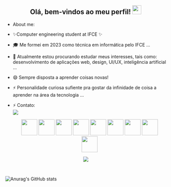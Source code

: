 <h2 align="center">
  Olá, bem-vindos ao meu perfil!
  <img src="https://media.giphy.com/media/hvRJCLFzcasrR4ia7z/giphy.gif" width="28">
</h2>

- About me:
- ✨Computer engineering student at IFCE ✨
- 🎓 Me formei em 2023 como técnica em informática pelo IFCE ...
- 👯 Atualmente estou procurando estudar meus interesses, tais como: desenvolvimento de aplicações web, design, UI/UX, inteligência artificial ...
- 😄 Sempre disposta a aprender coisas novas!
- ⚡ Personalidade curiosa sufiente pra gostar da infinidade de coisa a aprender na área da tecnologia ...
- ⚡ Contato:   <br/> <a href = "https://www.linkedin.com/in/giovana-joice-2915831b9/"><img src="https://img.icons8.com/fluent/48/000000/linkedin.png"/></a>

  <p align="center">
    <img width="50px" src="https://cdn.jsdelivr.net/gh/devicons/devicon@latest/icons/react/react-original.svg" />
    <img width="50px" src="https://cdn.jsdelivr.net/gh/devicons/devicon@latest/icons/bootstrap/bootstrap-original.svg" />
    <img width="50px" src="https://cdn.jsdelivr.net/gh/devicons/devicon@latest/icons/javascript/javascript-original.svg" />
    <img width="50px" src="https://cdn.jsdelivr.net/gh/devicons/devicon@latest/icons/html5/html5-original.svg" />  
    <img width="50px" src="https://cdn.jsdelivr.net/gh/devicons/devicon@latest/icons/css3/css3-original.svg" />
    <img width="50px" src="https://cdn.jsdelivr.net/gh/devicons/devicon@latest/icons/c/c-original.svg" />
    <img width="50px" src="https://cdn.jsdelivr.net/gh/devicons/devicon@latest/icons/github/github-original.svg" />    
    <img width="50px" src="https://cdn.jsdelivr.net/gh/devicons/devicon@latest/icons/tailwindcss/tailwindcss-original.svg" />
    <img width="50px" src="https://cdn.jsdelivr.net/gh/devicons/devicon@latest/icons/vscode/vscode-original.svg" />
  
  <br/>
 
 <p align="center">    
  <!-- <p align="center"> -->
  <a href="https://github.com/anuraghazra/github-readme-stats"><img align="center" src="https://github-readme-stats.zohan.tech/api/top-langs/?username=GiovanaJoice&layout=compact&hide_border=true&theme=jolly" /></a>    
</p>

 <br/>

 ![Anurag's GitHub stats](https://github-readme-stats.vercel.app/api?username=GiovanaJoice&show_icons=true&theme=jolly)  
  
